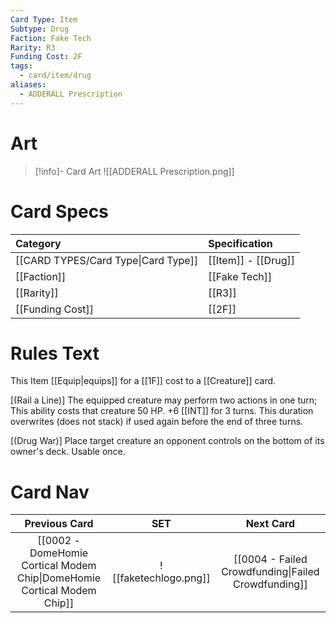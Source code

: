 ```yaml
---
Card Type: Item
Subtype: Drug
Faction: Fake Tech
Rarity: R3
Funding Cost: 2F
tags:
  - card/item/drug
aliases:
  - ADDERALL Prescription
---
```

# Art

> [!info]- Card Art
> ![[ADDERALL Prescription.png]]

# Card Specs

| Category | Specification| 
| :--- | :--- |
| [[CARD TYPES/Card Type\|Card Type]] | [[Item]] - [[Drug]] |  
| [[Faction]] | [[Fake Tech]] | 
| [[Rarity]] | [[R3]] |  
| [[Funding Cost]] | [[2F]] |  

# Rules Text  

This Item [[Equip|equips]] for a [[1F]] cost to a [[Creature]] card.  

[(Rail a Line)] The equipped creature may perform two actions in one turn;
This ability costs that creature 50 HP.
+6 [[INT]] for 3 turns. This duration overwrites (does not stack) if used again before the end of three turns.  

[(Drug War)] Place target creature an opponent controls on the bottom of its owner's deck. Usable once.  

# Card Nav

| Previous Card | SET | Next Card |
| :-----:| :-----: | :-----: |
| [[0002 - DomeHomie Cortical Modem Chip\|DomeHomie Cortical Modem Chip]] | ![[faketechlogo.png]] | [[0004 - Failed Crowdfunding\|Failed Crowdfunding]]|


